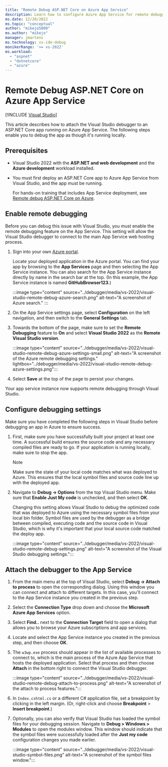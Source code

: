 ```yaml
---
title: "Remote Debug ASP.NET Core on Azure App Service"
description: Learn how to configure Azure App Service for remote debugging and attach the remote debugger from Visual Studio. 
ms.date: 12/20/2022
ms.topic: "conceptual"
author: "mikejo5000"
ms.author: "mikejo"
manager: jmartens
ms.technology: vs-ide-debug
monikerRange: '>= vs-2022'
ms.workload:
  - "aspnet"
  - "dotnetcore"
  - "azure"
---
```

# Remote Debug ASP.NET Core on Azure App Service

 [!INCLUDE [Visual Studio](~/includes/applies-to-version/vs-windows-only.md)]

This article describes how to attach the Visual Studio debugger to an ASP.NET Core app running on Azure App Service.  The following steps enable you to debug the app as though it's running locally.

## Prerequisites

- Visual Studio 2022 with the **ASP.NET and web development** and the **Azure development** workload installed.

- You must first deploy an ASP.NET Core app to Azure App Service from Visual Studio, and the app must be running.

  For hands-on training that includes App Service deployment, see [Remote debug ASP.NET Core on Azure](../debugger/remote-debugging-azure-app-service.md).

## Enable remote debugging

Before you can debug this issue with Visual Studio, you must enable the remote debugging feature on the App Service. This setting will allow the Visual Studio debugger to connect to the main App Service web hosting process.

1. Sign into your own [Azure portal](https://portal.azure.com/).

   Locate your deployed application in the Azure portal. You can find your app by browsing to the **App Services** page and then selecting the App Service instance.  You can also search for the App Service instance directly by name in the search bar at the top. (In this example, the App Service instance is named **GitHubBrowser123**.)

    :::image type="content" source="../debugger/media/vs-2022/visual-studio-remote-debug-azure-search.png"  alt-text="A screenshot of Azure search." :::

2. On the App Service settings page, select **Configuration** on the left navigation, and then switch to the **General Settings** tab.

3. Towards the bottom of the page, make sure to set the **Remote Debugging** feature to **On** and select **Visual Studio 2022** as the **Remote Visual Studio version**.

    :::image type="content" source="../debugger/media/vs-2022/visual-studio-remote-debug-azure-settings-small.png"  alt-text="A screenshot of the Azure remote debugging settings." lightbox="../debugger/media/vs-2022/visual-studio-remote-debug-azure-settings.png":::

4. Select **Save** at the top of the page to persist your changes.

Your app service instance now supports remote debugging through Visual Studio.

## Configure debugging settings

Make sure you have completed the following steps in Visual Studio before debugging an app in Azure to ensure success.

1) First, make sure you have successfully built your project at least one time. A successful build ensures the source code and any necessary compiled files are ready to go. If your application is running locally, make sure to stop the app.

   > [!NOTE]
   > Make sure the state of your local code matches what was deployed to Azure. This ensures that the local symbol files and source code line up with the deployed app.

1) Navigate to **Debug -> Options** from the top Visual Studio menu. Make sure that **Enable Just My code** is unchecked, and then select **OK**.

    Changing this setting allows Visual Studio to debug the optimized code that was deployed to Azure using the necessary symbol files from your local bin folder. Symbol files are used by the debugger as a bridge between compiled, executing code and the source code in Visual Studio, which is why it's important that your local source code matched the deploy app.

    :::image type="content" source="../debugger/media/vs-2022/visual-studio-remote-debug-settings.png" alt-text="A screenshot of the Visual Studio debugging settings.":::

## Attach the debugger to the App Service

1) From the main menu at the top of Visual Studio, select **Debug -> Attach to process** to open the corresponding dialog. Using this window you can connect and attach to different targets. In this case, you'll connect to the App Service instance you created in the previous step.

1) Select the **Connection Type** drop down and choose the **Microsoft Azure App Services** option.

1) Select **Find..** next to the **Connection Target** field to open a dialog that allows you to browse your Azure subscriptions and app services.

1) Locate and select the App Service instance you created in the previous step, and then choose **OK**.

1) The `w3wp.exe` process should appear in the list of available processes to connect to, which is the main process of the Azure App Service that hosts the deployed application. Select that process and then choose **Attach** in the bottom right to connect the Visual Studio debugger.

    :::image type="content" source="../debugger/media/vs-2022/visual-studio-remote-debug-attach-to-process.png" alt-text="A screenshot of the attach to process features.":::

1) In `Index.cshtml.cs` or a different C# application file, set a breakpoint by clicking in the left margin. (Or, right-click and choose **Breakpoint** > **Insert breakpoint**.)

1) Optionally, you can also verify that Visual Studio has loaded the symbol files for your debugging session. Navigate to **Debug > Windows > Modules** to open the modules window. This window should indicate that the symbol files were successfully loaded after the **Just my code** configuration changes you made earlier.

    :::image type="content" source="../debugger/media/vs-2022/visual-studio-symbol-files.png" alt-text="A screenshot of the symbol files window.":::
